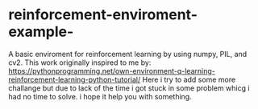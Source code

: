 # reinforcement-enviroment-example-
A basic enviroment for reinforcement learning by using numpy, PIL, and cv2.
This work originally inspired to me by: https://pythonprogramming.net/own-environment-q-learning-reinforcement-learning-python-tutorial/
Here i try to add some more challange but due to lack of the time i got stuck in some problem whicg i had no time to solve.
i hope it help you with something.
